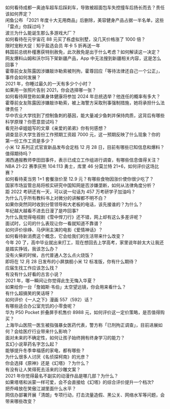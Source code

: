 如何看待成都一奥迪车超车后踩刹车，导致被超面包车失控撞车后扬长而去？责任该如何界定？  
闲鱼公布 「2021 年度十大无用商品」后删除，美容健身产品占据一半名单，这些「雷点」你踩过吗？  
波兰为什么能诞生那么多游戏大厂？  
如何看待在元宇宙花 88 元买了栋虚拟别墅，没几天价格涨了 1000 倍？  
限时宠粉大促｜知乎盐选会员 年卡 5 折再送一年  
韩国前总统朴槿惠获特别赦免，此次赦免是出于什么考虑？如何解读这一决定？  
网友爆料山姆和沃尔玛下架新疆产品，App 中无法搜到新疆相关内容，这是怎么回事？  
霍尊前女友陈露因涉嫌敲诈勒索被刑拘，霍尊回应「等待法律还自己一个公正」，事件会如何发展？  
2021 年，你睡过最久的一天有多少个小时？  
如果用一张照片告别 2021，你会选择哪一张？  
如何看待拜登称如果身体健康将参加 2024 年总统选举？他连任的概率有多大？  
霍尊前女友陈露因涉嫌敲诈勒索，被上海警方采取刑事强制措施，她将承担什么法律责任？  
华中农业大学找到了控制鱼刺的基因，能大量减少鱼刺并保持肉质，这背后有哪些科学原理？你愿意尝试吗？  
看完孙卓姐姐写的文章《亲爱的弟弟》你有何感想？  
调查显示大学生首份工作预期工资超 7000 元，这一预期反映了什么现象？你的第一份工作工资是多少？  
小米 12 系列正式官宣新品发布会定档 12 月 28 日，目前有哪些已知信息和爆料？值得期待吗？  
湘西通报教师李田田事件，表示已成立工作组进行调查，有哪些信息值得关注？  
NBA 21-22 赛季灰熊 104:113 勇士，库里 46 分莫兰特 21+6，如何评价这场比赛？  
如何看待麦当劳 1+1 套餐涨价至 12.9 元？有哪些食物因涨价使你很少吃了？  
国家市场监管总局将核实研究中国知网是否涉嫌垄断，如何从法律角度分析？  
距 2022 考研还有一天，可以说一句话为 457 万考研学子加油吗？  
为什么几乎所有教科书上对微分的讲解都不明不白？  
如果你突然同时收到分管领导和大老板的电话，该先接谁的？为什么？  
年纪越大越看不进去日漫了是咋回事?  
为什么我觉得电视剧《雪中悍刀行》还不错，网上却有这么多差评呢？  
面试时，公司的什么表现让你一看就知道不靠谱？  
如何评价徐峥、马伊琍主演的电影《爱情神话》？  
如何看待新消费这个概念，它会给我们的生活带来什么改变？  
今年 20 了，高中毕业就出来打工，现在想回去上学高考，家里说年龄太大让我还是踏实挣钱，我该怎么办？  
没有火柴的时候，古代普通人怎么点火烧饭？  
即将在 12 月 28 日发布的小屏旗舰小米 12 标准版，你有什么期待？  
应届生找工作应该怎么找？  
有没有什么好看的古言小说？  
2021 年，哪一瞬间让你觉得此生无悔入华夏？  
如果给你一台「詹姆斯·韦伯」太空望远镜，你会用来看什么？  
有什么超搞笑的笑话呀？  
如何评价《一人之下》漫画 557（592）话？  
有哪些适合办公室充饥的小零食呢？  
华为 P50 Pocket 折叠屏手机售价 8988 元，如何评价这一定价策略，是否值得购买？  
上海华山医院一医生被指强暴女医药代表，警方称「已刑拘正调查」，目前进展如何？会给医疗行业带来什么影响？  
面对未来的不确定性，如何让孩子始终拥有终身学习的能力？  
玄幻小说草药名字怎么起？  
能够提升冬季幸福感的家电，都有哪些 ?  
为什么很多人讨厌《名侦探柯南》的光彦？  
你会选择《原神》还是《幻塔》？为什么？  
有没有让人笑得死去活来的沙雕文案？  
2021 年你觉得最名不副实的动漫作品是哪几部？为什么？  
如果塔塔和派蒙一样可爱，会不会直接给《幻塔》的综合评价提升一个档次?  
把乔峰放在笑傲江湖里面什么水平？  
网信办部署开展「清朗」专项行动，打击流量造假、黑公关、网络水军等问题，会带来哪些改变？  
